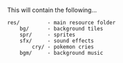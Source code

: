 This will contain the following...

```
res/         - main resource folder
    bg/      - background tiles
    spr/     - sprites
    sfx/     - sound effects
        cry/ - pokemon cries
    bgm/     - background music
```